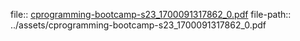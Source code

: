 file:: [cprogramming-bootcamp-s23_1700091317862_0.pdf](../assets/cprogramming-bootcamp-s23_1700091317862_0.pdf)
file-path:: ../assets/cprogramming-bootcamp-s23_1700091317862_0.pdf

